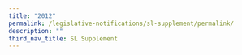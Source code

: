 ```yaml
---
title: "2012"
permalink: /legislative-notifications/sl-supplement/permalink/
description: ""
third_nav_title: SL Supplement
---
```

